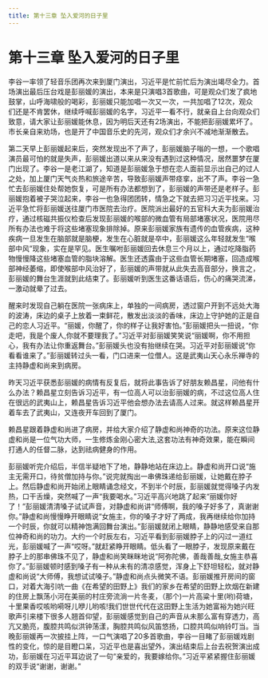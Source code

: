 ```yaml
---
title: 第十三章 坠入爱河的日子里
---
```


# 第十三章 坠入爱河的日子里

李谷一率领了轻音乐团再次来到厦门演出，习近平是忙前忙后为演出竭尽全力。首场演出最后压台戏是彭丽媛的演出，本来是只演唱3首歌曲，可是观众们发了疯地鼓掌，山呼海啸般的喝彩，彭丽媛只能加唱一次又一次，一共加唱了12次，观众们还是不肯罢休，继续呼喊彭丽媛的名字，习近平一看不行，就亲自上台向观众们致意，请大家让彭丽媛能休息，因为明后天还有2场演出，不能把彭丽媛累坏了。市长亲自来劝场，也是开了中国音乐史的先河，观众们才余兴不减地渐渐散去。

第二天早上彭丽媛起来后，突然发现出不了声了，彭丽媛脑子嗡的一想，一个歌唱演员最可怕的就是失声，彭丽媛出道以来从来没有遇到过这种情况，居然噩梦在厦门出现了。李谷一是老江湖了，知道是彭丽媛急于想在恋人面前显示出自己的过人之处，加上厦门天气炎热和旅途辛苦，导致彭丽媛声带痉挛，出不了声。李谷一急忙去彭丽媛住处帮她恢复，可是所有办法都想到了，彭丽媛的声带还是老样子。彭丽媛抱着被子哭泣起来，李谷一也急得团团转，情急之下就去把习习近平找来。习近平急忙将彭丽媛送往厦门市医院去治疗。医院派出最好的五官科大夫为彭丽媛治疗，通过核磁共振仪检查后发现彭丽媛的喉部的微血管有局部堵塞状况，医院用尽所有办法也难于将这些堵塞现象排除掉。原来彭丽媛家族有遗传的血管疾病，这种疾病一旦发生在脑部就是脑梗，发生在心脏就是卒中，彭丽媛这么年轻就发生“喉部中风”现象，实在是罕见。医生嘱咐彭丽媛回去休息三个月以上，通过吃降脂药物慢慢降这些堵塞血管的脂块溶解。医生还透露由于这些血管长期堵塞，回造成喉部神经萎缩，即使喉部中风治好了，彭丽媛的声带就从此失去高音部分，换言之，彭丽媛的舞台生涯就到此结束了。彭丽媛听到医生这番话语后，伤心的痛哭流涕，一激动就晕了过去。

醒来时发现自己躺在医院一张病床上，单独的一间病房，透过窗户开到不远处大海的波涛，床边的桌子上放着一束鲜花，散发出淡淡的香味，床边上守护她的正是自己的恋人习近平。“丽媛，你醒了，你的样子让我好害怕。”彭丽媛把头一扭说，“你走吧，我是个废人,你就不要理我了。”习近平对彭丽媛笑笑说“丽媛啊，你不用担心，我有办法让你重返舞台。”彭丽媛头也没有抬继续在哭。习近平对彭丽媛说“你看看谁来了。”彭丽媛转过头一看，门口进来一位僧人。这是武夷山天心永乐禅寺的主持静虚和尚来到病房。

昨天习近平获悉彭丽媛的病情有反复后，就将此事告诉了好朋友赖昌星，问他有什么办法？赖昌星立刻告诉习近平，有一位高人可以治彭丽媛的病，不过这位高人住在很远的武夷山上，赖昌星告诉习近平他会想办法去请高人过来。就这样赖昌星开着车去了武夷山，又连夜开车回到了厦门。

赖昌星跟着静虚和尚进了病房，并给大家介绍了静虚和尚神奇的功法。原来这位静虚和尚是一位气功大师，一生修炼金刚心密大法,这套功法有神奇效果，能在瞬间打通人的任督二脉，达到祛病健身的作用。

彭丽媛听完介绍后，半信半疑地下了地，静静地站在床边上。静虚和尚开口说“施主无需开口，待贫僧加持与你。”说完就掏出一串佛珠递给彭丽媛，让她戴在脖子上。然后静虚和尚开始闭上眼睛诵念经文，不到半个时辰，彭丽媛就觉得嗓子内发热，口干舌燥，突然喊了一声“我要喝水。”习近平高兴地跳了起来“丽媛你好了！”彭丽媛清清嗓子试试声音，对静虚和尚讲“师傅啊，我的嗓子好多了，真谢谢你。”静虚和尚慢慢睁开眼睛说“女施主，你的嗓子才好了两成，我再继续给你加持一个时辰，你就可以精神饱满回舞台演出。”彭丽媛就闭上眼睛，静静地感受来自那位神奇和尚的功力。大约一个时辰左右，习近平看到彭丽媛脖子上的闪过一道红光，彭丽媛喊了一声“哎呀。”就赶紧睁开眼睛。低头看了一眼脖子，发现原来戴在脖子上的那串佛珠不见了，静虚和尚笑眯眯地说“阿弥陀佛，善哉善哉,女施主恭喜你了。”彭丽媛顿时感到嗓子有一种从未有的清凉感觉，浑身上下舒坦轻松，就对静虚和尚说“大师傅，我想试试嗓子。”静虚和尚点头微笑不语。彭丽媛推开房间的窗口，对着大海引吭一曲《在希望的田野上》我们的家乡在希望的田野上炊烟在新建的住房上飘荡小河在美丽的村庄旁流淌一片冬麦，（那个)一片高粱十里(哟)荷塘，十里果香哎咳哟嗬呀儿咿儿哟咳!我们世世代代在这田野上生活为她富裕为她兴旺歌声引来楼下很多人翘首仰望，彭丽媛感觉到自己的声音从未那么富有穿透力，高亢又脆亮，腹腔共鸣似洪钟荡漾，胸腔共鸣似风笛悠扬，口腔共鸣似响铃叮当。当晚彭丽媛再一次披挂上阵，一口气演唱了20多首歌曲，李谷一目睹了彭丽媛戏剧性的变化，惊的是目瞪口呆，习近平也是喜出望外，演出结束后上台去祝贺演出成功，彭丽媛在习近平耳边说了一句“亲爱的，我要嫁给你。”习近平紧紧握住彭丽媛的双手说“谢谢，谢谢。”

